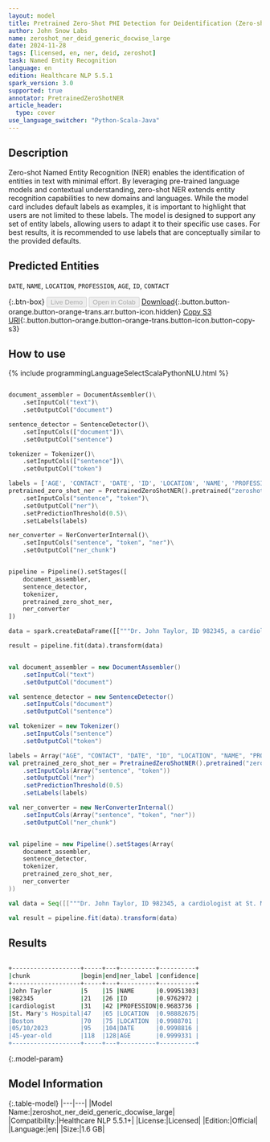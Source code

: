 ```yaml
---
layout: model
title: Pretrained Zero-Shot PHI Detection for Deidentification (Zero-shot - Large - Generic - Docwise)
author: John Snow Labs
name: zeroshot_ner_deid_generic_docwise_large
date: 2024-11-28
tags: [licensed, en, ner, deid, zeroshot]
task: Named Entity Recognition
language: en
edition: Healthcare NLP 5.5.1
spark_version: 3.0
supported: true
annotator: PretrainedZeroShotNER
article_header:
  type: cover
use_language_switcher: "Python-Scala-Java"
---
```


## Description

Zero-shot Named Entity Recognition (NER) enables the identification of entities in text with minimal effort. By leveraging pre-trained language models and contextual understanding, zero-shot NER extends entity recognition capabilities to new domains and languages.
While the model card includes default labels as examples, it is important to highlight that users are not limited to these labels. The model is designed to support any set of entity labels, allowing users to adapt it to their specific use cases. For best results, it is recommended to use labels that are conceptually similar to the provided defaults.

## Predicted Entities

`DATE`, `NAME`, `LOCATION`, `PROFESSION`, `AGE`, `ID`, `CONTACT`

{:.btn-box}
<button class="button button-orange" disabled>Live Demo</button>
<button class="button button-orange" disabled>Open in Colab</button>
[Download](https://s3.amazonaws.com/auxdata.johnsnowlabs.com/clinical/models/zeroshot_ner_deid_generic_docwise_large_en_5.5.1_3.0_1732790930141.zip){:.button.button-orange.button-orange-trans.arr.button-icon.hidden}
[Copy S3 URI](s3://auxdata.johnsnowlabs.com/clinical/models/zeroshot_ner_deid_generic_docwise_large_en_5.5.1_3.0_1732790930141.zip){:.button.button-orange.button-orange-trans.button-icon.button-copy-s3}

## How to use



<div class="tabs-box" markdown="1">
{% include programmingLanguageSelectScalaPythonNLU.html %}
  
```python

document_assembler = DocumentAssembler()\
    .setInputCol("text")\
    .setOutputCol("document")

sentence_detector = SentenceDetector()\
    .setInputCols(["document"])\
    .setOutputCol("sentence")

tokenizer = Tokenizer()\
    .setInputCols(["sentence"])\
    .setOutputCol("token")

labels = ['AGE', 'CONTACT', 'DATE', 'ID', 'LOCATION', 'NAME', 'PROFESSION']
pretrained_zero_shot_ner = PretrainedZeroShotNER().pretrained("zeroshot_ner_deid_generic_docwise_large", "en", "clinical/models")\
    .setInputCols("sentence", "token")\
    .setOutputCol("ner")\
    .setPredictionThreshold(0.5)\
    .setLabels(labels)

ner_converter = NerConverterInternal()\
    .setInputCols("sentence", "token", "ner")\
    .setOutputCol("ner_chunk")


pipeline = Pipeline().setStages([
    document_assembler,
    sentence_detector,
    tokenizer,
    pretrained_zero_shot_ner,
    ner_converter
])

data = spark.createDataFrame([["""Dr. John Taylor, ID 982345, a cardiologist at St. Mary's Hospital in Boston, was contacted on 05/10/2023 regarding a 45-year-old male patient."""]]).toDF("text")

result = pipeline.fit(data).transform(data)

```
```scala

val document_assembler = new DocumentAssembler()
    .setInputCol("text")
    .setOutputCol("document")

val sentence_detector = new SentenceDetector()
    .setInputCols("document")
    .setOutputCol("sentence")

val tokenizer = new Tokenizer()
    .setInputCols("sentence")
    .setOutputCol("token")

labels = Array("AGE", "CONTACT", "DATE", "ID", "LOCATION", "NAME", "PROFESSION")
val pretrained_zero_shot_ner = PretrainedZeroShotNER().pretrained("zeroshot_ner_deid_generic_docwise_large", "en", "clinical/models")
    .setInputCols(Array("sentence", "token"))
    .setOutputCol("ner")
    .setPredictionThreshold(0.5)
    .setLabels(labels)

val ner_converter = new NerConverterInternal()
    .setInputCols(Array("sentence", "token", "ner"))
    .setOutputCol("ner_chunk")


val pipeline = new Pipeline().setStages(Array(
    document_assembler,
    sentence_detector,
    tokenizer,
    pretrained_zero_shot_ner,
    ner_converter
))

val data = Seq([["""Dr. John Taylor, ID 982345, a cardiologist at St. Mary's Hospital in Boston, was contacted on 05/10/2023 regarding a 45-year-old male patient."""]]).toDF("text")

val result = pipeline.fit(data).transform(data)

```
</div>

## Results

```bash

+-------------------+-----+---+----------+----------+
|chunk              |begin|end|ner_label |confidence|
+-------------------+-----+---+----------+----------+
|John Taylor        |5    |15 |NAME      |0.99951303|
|982345             |21   |26 |ID        |0.9762972 |
|cardiologist       |31   |42 |PROFESSION|0.9683736 |
|St. Mary's Hospital|47   |65 |LOCATION  |0.98882675|
|Boston             |70   |75 |LOCATION  |0.9988701 |
|05/10/2023         |95   |104|DATE      |0.9998816 |
|45-year-old        |118  |128|AGE       |0.9999331 |
+-------------------+-----+---+----------+----------+

```

{:.model-param}
## Model Information

{:.table-model}
|---|---|
|Model Name:|zeroshot_ner_deid_generic_docwise_large|
|Compatibility:|Healthcare NLP 5.5.1+|
|License:|Licensed|
|Edition:|Official|
|Language:|en|
|Size:|1.6 GB|
